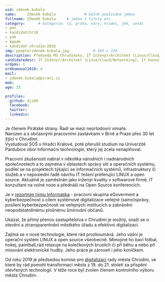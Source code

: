 ```yaml
---
uid: zdenek.kubala
name:     Zdeněk Kubala      		# běžně používáné jméno
fullname: Zdeněk Kubala		# jméno s tituly etc.
category:      # kategorie: rp, praha, vary, hradec, jmk, senat
- pms
- kandidatchr18
- pak
- kppak
- kandidat-chrudim-2018
img: people/zdenek-kubala.jpg           # 165 x 220
description: Předseda MS Chrudimsko, IT Inženýr/Architekt (Linux/Cloud/Networking) a konzultant, zástupce vedoucího technického odboru Piratů# kratký popis, max 160 znaků
candidatedesc: IT Inženýr/Architekt (Linux/Cloud/Networking), IT konzultant 
ordpms: 1
ordkomunal2018: 4
mail:
- zdenek.kubala@pirati.cz
mob: 
age: 33

profiles:
  github: djz88
  facebook: 
  twitter:
  linkedin:
---
```

Je členem Pirátské strany. Řadí se mezi neortodoxní vimaře.  
Narozen a s občasnými pracovními zastávkami v Brně a Praze přes 30 let žijící v Chrudimi.  
Vystudoval SOŠ v Hradci Králové, poté přerušil studium na Univerzitě Pardubice obor Informační technologie, který jej zcela nenaplňoval.  

Pracovní zkušenosti nabral v několika národních i nadnárodních společnostech a to zejména v oblastech správy sítí a operačních systému, podílel se na projektech týkající se informačních systémů, infrastruktury či služeb a v neposlední řadě návrhu IT řešení preferující LINUX a open source. Aktuálně je zaměstnán jako inženýr kvality v softwarové firmě, IT konzultant na volné noze a přednáší na Open Source konferencích. 

Je v [rezortním týmu Informatika](https://www.pirati.cz/pripoj-se/informatika/) - pracovní skupina eGoverment a kyberbezpečnost s cílem systémové digitalizace veřejné (samo)správy, posílení kyberbezpečnosti ve veřejných institucích a zabránění neopodstatněnému plošnému šmírování občanů.

Ukázal, že přímý přenos zastupitelstva v Chrudimi je možný, snaží se o otevění a ztransparentnění městkého úřadu a efektivní digitalizaci.

Zajímá se o nové technologie, které rád prozkoumává. Jeho vášní je operační systém LINUX a open source všeobecně. Mimojiné ho baví fotbal, hokej, paintball,rád relaxuje na kolečkových bruslích či při běhu a nebo při mixování elektronické hudby. Jeho práce je zároveň i jeho koníčkem.

Od roku 2019 je předsedou komise pro [digitalizaci](https://forum.pirati.cz/viewtopic.php?f=775&t=46608) rady města Chrudim, ve které by rád pomohl transformaci města z 19. do 21. století za přispění otevřených technologií. V téže roce byl zvolen členem kontrolního výboru města Chrudim.

